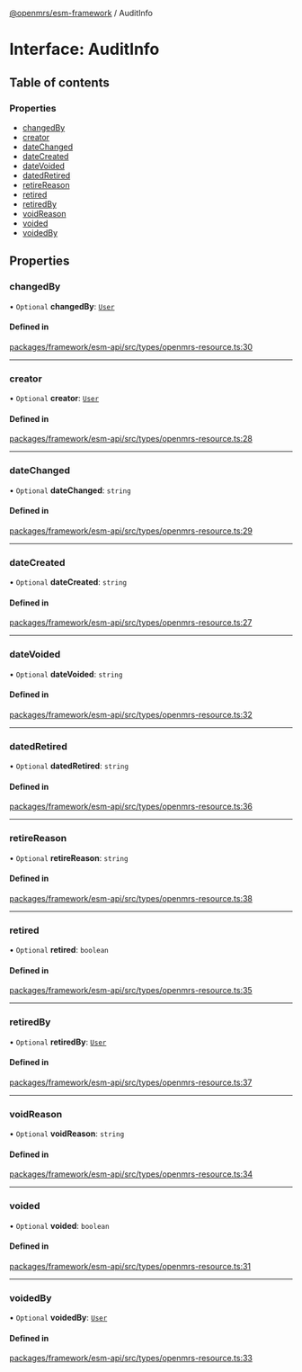 [@openmrs/esm-framework](../API.md) / AuditInfo

# Interface: AuditInfo

## Table of contents

### Properties

- [changedBy](AuditInfo.md#changedby)
- [creator](AuditInfo.md#creator)
- [dateChanged](AuditInfo.md#datechanged)
- [dateCreated](AuditInfo.md#datecreated)
- [dateVoided](AuditInfo.md#datevoided)
- [datedRetired](AuditInfo.md#datedretired)
- [retireReason](AuditInfo.md#retirereason)
- [retired](AuditInfo.md#retired)
- [retiredBy](AuditInfo.md#retiredby)
- [voidReason](AuditInfo.md#voidreason)
- [voided](AuditInfo.md#voided)
- [voidedBy](AuditInfo.md#voidedby)

## Properties

### changedBy

• `Optional` **changedBy**: [`User`](User.md)

#### Defined in

[packages/framework/esm-api/src/types/openmrs-resource.ts:30](https://github.com/mccarthyaaron/openmrs-esm-core/blob/main/packages/framework/esm-api/src/types/openmrs-resource.ts#L30)

___

### creator

• `Optional` **creator**: [`User`](User.md)

#### Defined in

[packages/framework/esm-api/src/types/openmrs-resource.ts:28](https://github.com/mccarthyaaron/openmrs-esm-core/blob/main/packages/framework/esm-api/src/types/openmrs-resource.ts#L28)

___

### dateChanged

• `Optional` **dateChanged**: `string`

#### Defined in

[packages/framework/esm-api/src/types/openmrs-resource.ts:29](https://github.com/mccarthyaaron/openmrs-esm-core/blob/main/packages/framework/esm-api/src/types/openmrs-resource.ts#L29)

___

### dateCreated

• `Optional` **dateCreated**: `string`

#### Defined in

[packages/framework/esm-api/src/types/openmrs-resource.ts:27](https://github.com/mccarthyaaron/openmrs-esm-core/blob/main/packages/framework/esm-api/src/types/openmrs-resource.ts#L27)

___

### dateVoided

• `Optional` **dateVoided**: `string`

#### Defined in

[packages/framework/esm-api/src/types/openmrs-resource.ts:32](https://github.com/mccarthyaaron/openmrs-esm-core/blob/main/packages/framework/esm-api/src/types/openmrs-resource.ts#L32)

___

### datedRetired

• `Optional` **datedRetired**: `string`

#### Defined in

[packages/framework/esm-api/src/types/openmrs-resource.ts:36](https://github.com/mccarthyaaron/openmrs-esm-core/blob/main/packages/framework/esm-api/src/types/openmrs-resource.ts#L36)

___

### retireReason

• `Optional` **retireReason**: `string`

#### Defined in

[packages/framework/esm-api/src/types/openmrs-resource.ts:38](https://github.com/mccarthyaaron/openmrs-esm-core/blob/main/packages/framework/esm-api/src/types/openmrs-resource.ts#L38)

___

### retired

• `Optional` **retired**: `boolean`

#### Defined in

[packages/framework/esm-api/src/types/openmrs-resource.ts:35](https://github.com/mccarthyaaron/openmrs-esm-core/blob/main/packages/framework/esm-api/src/types/openmrs-resource.ts#L35)

___

### retiredBy

• `Optional` **retiredBy**: [`User`](User.md)

#### Defined in

[packages/framework/esm-api/src/types/openmrs-resource.ts:37](https://github.com/mccarthyaaron/openmrs-esm-core/blob/main/packages/framework/esm-api/src/types/openmrs-resource.ts#L37)

___

### voidReason

• `Optional` **voidReason**: `string`

#### Defined in

[packages/framework/esm-api/src/types/openmrs-resource.ts:34](https://github.com/mccarthyaaron/openmrs-esm-core/blob/main/packages/framework/esm-api/src/types/openmrs-resource.ts#L34)

___

### voided

• `Optional` **voided**: `boolean`

#### Defined in

[packages/framework/esm-api/src/types/openmrs-resource.ts:31](https://github.com/mccarthyaaron/openmrs-esm-core/blob/main/packages/framework/esm-api/src/types/openmrs-resource.ts#L31)

___

### voidedBy

• `Optional` **voidedBy**: [`User`](User.md)

#### Defined in

[packages/framework/esm-api/src/types/openmrs-resource.ts:33](https://github.com/mccarthyaaron/openmrs-esm-core/blob/main/packages/framework/esm-api/src/types/openmrs-resource.ts#L33)
